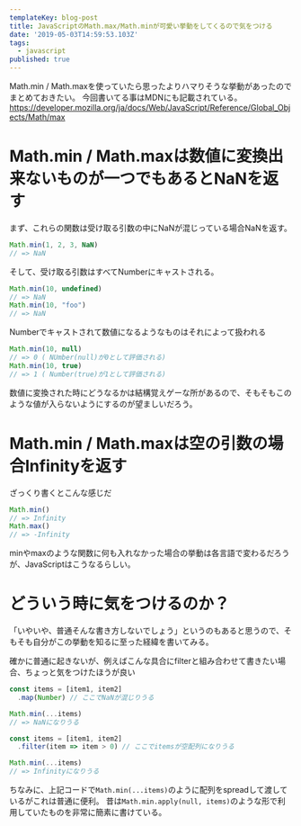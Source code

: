 ```yaml
---
templateKey: blog-post
title: JavaScriptのMath.max/Math.minが可愛い挙動をしてくるので気をつける
date: '2019-05-03T14:59:53.103Z'
tags:
  - javascript
published: true
---
```


Math.min / Math.maxを使っていたら思ったよりハマりそうな挙動があったのでまとめておきたい。
今回書いてる事はMDNにも記載されている。
https://developer.mozilla.org/ja/docs/Web/JavaScript/Reference/Global_Objects/Math/max

# Math.min / Math.maxは数値に変換出来ないものが一つでもあるとNaNを返す

まず、これらの関数は受け取る引数の中にNaNが混じっている場合NaNを返す。

```js
Math.min(1, 2, 3, NaN)
// => NaN
```

そして、受け取る引数はすべてNumberにキャストされる。

```js
Math.min(10, undefined)
// => NaN
Math.min(10, "foo")
// => NaN
```

Numberでキャストされて数値になるようなものはそれによって扱われる

```js
Math.min(10, null)
// => 0 ( NUmber(null)が0として評価される)
Math.min(10, true)
// => 1 ( Number(true)が1として評価される)
```

数値に変換された時にどうなるかは結構覚えゲーな所があるので、そもそもこのような値が入らないようにするのが望ましいだろう。

# Math.min / Math.maxは空の引数の場合Infinityを返す

ざっくり書くとこんな感じだ


```js
Math.min()
// => Infinity
Math.max()
// => -Infinity
```

minやmaxのような関数に何も入れなかった場合の挙動は各言語で変わるだろうが、JavaScriptはこうなるらしい。


# どういう時に気をつけるのか？

「いやいや、普通そんな書き方しないでしょう」というのもあると思うので、そもそも自分がこの挙動を知るに至った経緯を書いてみる。

確かに普通に起きないが、例えばこんな具合にfilterと組み合わせて書きたい場合、ちょっと気をつけたほうが良い

```js
const items = [item1, item2]
  .map(Number) // ここでNaNが混じりうる

Math.min(...items)
// => NaNになりうる
```

```js
const items = [item1, item2]
  .filter(item => item > 0) // ここでitemsが空配列になりうる

Math.min(...items)
// => Infinityになりうる
```

ちなみに、上記コードで`Math.min(...items)`のように配列をspreadして渡しているがこれは普通に便利。
昔は`Math.min.apply(null, items)`のような形で利用していたものを非常に簡素に書けている。
